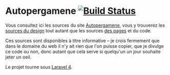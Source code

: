 # Autopergamene [![Build Status](https://travis-ci.org/Anahkiasen/autopergamene.png?branch=master)](https://travis-ci.org/Anahkiasen/autopergamene)

Vous consultez ici les sources du site [Autopergamene][0], vous y trouverez les [sources du design][1] tout autant que les sources [des pages][2] et du code.

Ces sources sont disponibles à titre informative – je crois fermement que dans le domaine du web il n'y ait rien que l'on puisse copier, que je divulge ce code ou non, donc autant que cela serve si quelqu'un un jour souhaite jeter un oeil.

Le projet tourne sous [Laravel 4][].

[Laravel 4]: http://laravel.com/
[0]: http://autopergamene.eu/
[1]: https://github.com/Anahkiasen/autopergamene/tree/master/public/app/sass
[2]: https://github.com/Anahkiasen/autopergamene/tree/master/app